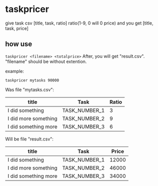 # taskpricer
give task csv [title, task, ratio] ratio(1-9, 0 will 0 price) and you get [title, task, price]

## how use

`taskpricer <filename> <totalprice>`
After, you will get "result.csv". "filename" should be without extention.

example:

`taskpricer mytasks 90000`

Was file "mytasks.csv":

| title                | Task          | Ratio |
| -------------------- | ------------- | ----- |
| I did something      | TASK_NUMBER_1 | 3     |
| I did more something | TASK_NUMBER_2 | 9     |
| I did something more | TASK_NUMBER_3 | 6     |

Will be file "result.csv":

| title                | Task          | Price |
| -------------------- | ------------- | ----- |
| I did something      | TASK_NUMBER_1 | 12000 |
| I did more something | TASK_NUMBER_2 | 46000 |
| I did something more | TASK_NUMBER_3 | 34000 |

